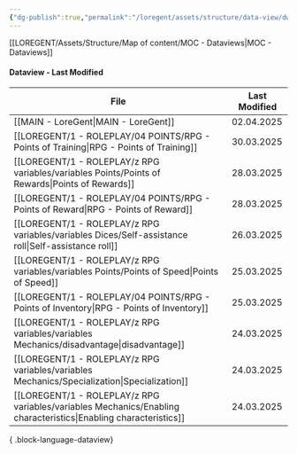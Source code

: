 ```yaml
---
{"dg-publish":true,"permalink":"/loregent/assets/structure/data-view/dw-last-modified/"}
---
```



[[LOREGENT/Assets/Structure/Map of content/MOC - Dataviews\|MOC - Dataviews]]

#### Dataview - Last Modified

| File                                                                                                                | Last Modified |
| ------------------------------------------------------------------------------------------------------------------- | ------------- |
| [[MAIN - LoreGent\|MAIN - LoreGent]]                                                                             | 02.04.2025    |
| [[LOREGENT/1 - ROLEPLAY/04 POINTS/RPG - Points of Training\|RPG - Points of Training]]                           | 30.03.2025    |
| [[LOREGENT/1 - ROLEPLAY/z RPG variables/variables Points/Points of Rewards\|Points of Rewards]]                  | 28.03.2025    |
| [[LOREGENT/1 - ROLEPLAY/04 POINTS/RPG - Points of Reward\|RPG - Points of Reward]]                               | 28.03.2025    |
| [[LOREGENT/1 - ROLEPLAY/z RPG variables/variables Dices/Self-assistance roll\|Self-assistance roll]]             | 26.03.2025    |
| [[LOREGENT/1 - ROLEPLAY/z RPG variables/variables Points/Points of Speed\|Points of Speed]]                      | 25.03.2025    |
| [[LOREGENT/1 - ROLEPLAY/04 POINTS/RPG - Points of Inventory\|RPG - Points of Inventory]]                         | 25.03.2025    |
| [[LOREGENT/1 - ROLEPLAY/z RPG variables/variables Mechanics/disadvantage\|disadvantage]]                         | 24.03.2025    |
| [[LOREGENT/1 - ROLEPLAY/z RPG variables/variables Mechanics/Specialization\|Specialization]]                     | 24.03.2025    |
| [[LOREGENT/1 - ROLEPLAY/z RPG variables/variables Mechanics/Enabling characteristics\|Enabling characteristics]] | 24.03.2025    |

{ .block-language-dataview}